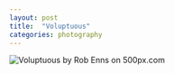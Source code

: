 ```yaml
---
layout: post
title:  "Voluptuous"
categories: photography
---
```

<div class='pixels-photo'>
  <p>
    <img src='https://drscdn.500px.org/photo/258168971/m%3D900/v2?user_id=10911433&webp=true&sig=f8dbc9e2330f755ce160eaffdbc7bc2213b8c35f314e147fcdb74475fb03cc78' alt='Voluptuous by Rob Enns on 500px.com'>
  </p>
  <a href='https://500px.com/photo/258168971/voluptuous-by-rob-enns' alt='Voluptuous by Rob Enns on 500px.com'></a>
</div>
<script type='text/javascript' src='https://500px.com/embed.js'></script>
